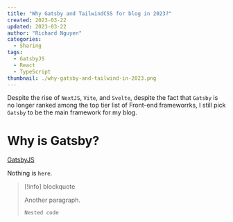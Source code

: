 ```yaml
---
title: "Why Gatsby and TailwindCSS for blog in 2023?"
created: 2023-03-22
updated: 2023-03-22
author: "Richard Nguyen"
categories:
  - Sharing
tags:
  - GatsbyJS
  - React
  - TypeScript
thumbnail: ./why-gatsby-and-tailwind-in-2023.png
---
```


Despite the rise of `NextJS`, `Vite`, and `Svelte`, despite the fact that
`Gatsby` is no longer ranked among the top tier list of Front-end frameworrks, I
still pick `Gatsby` to be the main framework for my blog.

<!-- end -->

# Why is Gatsby?

[GatsbyJS](https://www.gatsbyjs.com/)

Nothing is `here`.

> [!info] blockquote
>
> Another paragraph.
>
> ```
> Nested code
> ```
